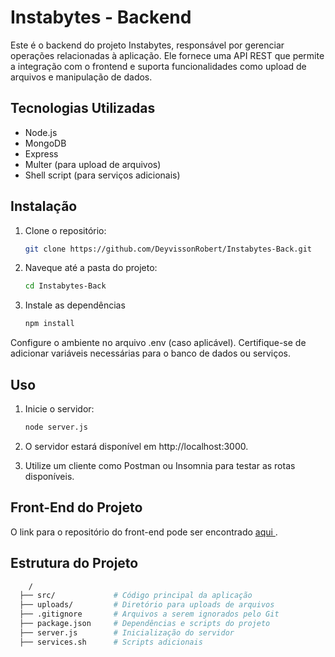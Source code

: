 # Instabytes - Backend
Este é o backend do projeto Instabytes, responsável por gerenciar operações relacionadas à aplicação. Ele fornece uma API REST que permite a integração com o frontend e suporta funcionalidades como upload de arquivos e manipulação de dados.

## Tecnologias Utilizadas
* Node.js
* MongoDB
* Express
* Multer (para upload de arquivos)
* Shell script (para serviços adicionais)

## Instalação
1. Clone o repositório:
   ```sh
   git clone https://github.com/DeyvissonRobert/Instabytes-Back.git

2. Naveque até a pasta do projeto: 
    ```sh
    cd Instabytes-Back

3. Instale as dependências 
    ```sh
    npm install

Configure o ambiente no arquivo .env (caso aplicável). Certifique-se de adicionar variáveis necessárias para o banco de dados ou serviços.

## Uso

1. Inicie o servidor:
   ```sh
   node server.js

2. O servidor estará disponível em http://localhost:3000.

3. Utilize um cliente como Postman ou Insomnia para testar as rotas disponíveis.

## Front-End do Projeto
O link para o repositório do front-end pode ser encontrado  <a href="https://github.com/DeyvissonRobert/Instabytes-Front/" > aqui </a>.

## Estrutura do Projeto
  ```sh
      /
    ├── src/             # Código principal da aplicação
    ├── uploads/         # Diretório para uploads de arquivos
    ├── .gitignore       # Arquivos a serem ignorados pelo Git
    ├── package.json     # Dependências e scripts do projeto
    ├── server.js        # Inicialização do servidor
    ├── services.sh      # Scripts adicionais


